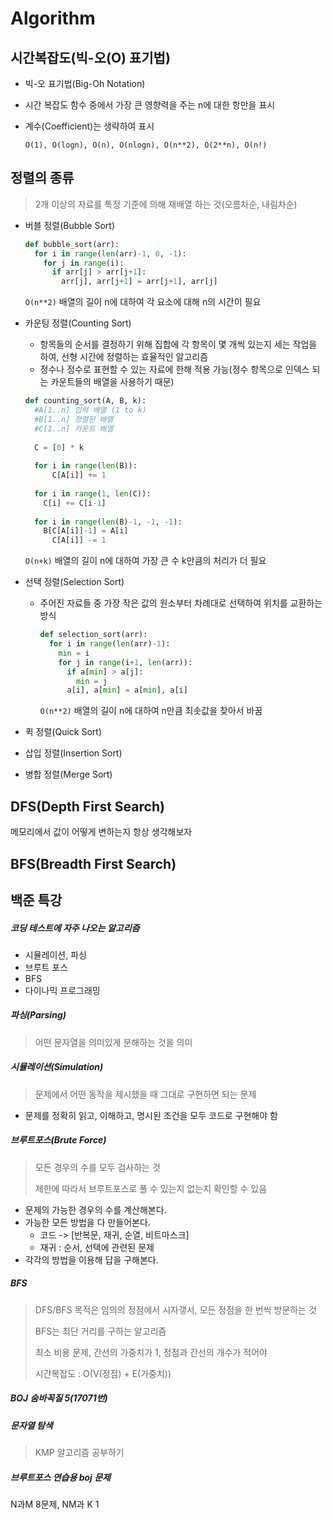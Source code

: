 # Algorithm



## 시간복잡도(빅-오(O) 표기법)

- 빅-오 표기법(Big-Oh Notation)

- 시간 복잡도 함수 중에서 가장 큰 영향력을 주는 n에 대한 항만을 표시

- 계수(Coefficient)는 생략하여 표시

  `O(1), O(logn), O(n), O(nlogn), O(n**2), O(2**n), O(n!)`



## 정렬의 종류

> 2개 이상의 자료를 특정 기준에 의해 재배열 하는 것(오름차순, 내림차순)

- 버블 정렬(Bubble Sort)

  ```python
  def bubble_sort(arr):
    for i in range(len(arr)-1, 0, -1):
      for j in range(i):
        if arr[j] > arr[j+1]:
          arr[j], arr[j+1] = arr[j+1], arr[j]
  ```

  `O(n**2)` 배열의 길이 n에 대하여 각 요소에 대해 n의 시간이 필요

  

- 카운팅 정렬(Counting Sort)
  - 항목들의 순서를 결정하기 위해 집합에 각 항목이 몇 개씩 있는지 세는 작업을 하여, 선형 시간에 정렬하는 효율적인 알고리즘
  - 정수나 정수로 표현할 수 있는 자료에 한해 적용 가능(정수 항목으로 인덱스 되는 카운트들의 배열을 사용하기 때문)

  ```python
  def counting_sort(A, B, k):
    #A[1..n] 입력 배열 (1 to k)
    #B[1..n] 정렬된 배열
    #C[1..n] 카운트 배열
    
    C = [0] * k
    
    for i in range(len(B)):
    	C[A[i]] += 1
      
    for i in range(1, len(C)):
      C[i] += C[i-1]
      
    for i in range(len(B)-1, -1, -1):
      B[C[A[i]]-1] = A[i]
    	C[A[i]] -= 1
  ```

  `O(n+k)` 배열의 길이 n에 대하여 가장 큰 수 k만큼의 처리가 더 필요

  

- 선택 정렬(Selection Sort)

  - 주어진 자료들 중 가장 작은 값의 원소부터 차례대로 선택하여 위치를 교환하는 방식

    ```python
    def selection_sort(arr):
      for i in range(len(arr)-1):
        min = i
        for j in range(i+1, len(arr)):
          if a[min] > a[j]:
            min = j
          a[i], a[min] = a[min], a[i]
    ```

    `O(n**2)` 배열의 길이 n에 대하여 n만큼 최솟값을 찾아서 바꿈

    



- 퀵 정렬(Quick Sort)
- 삽입 정렬(Insertion Sort)
- 병합 정렬(Merge Sort)





## DFS(Depth First Search)

메모리에서 값이 어떻게 변하는지 항상 생각해보자



## BFS(Breadth First Search)





## 백준 특강

##### 코딩 테스트에 자주 나오는 알고리즘

- 시뮬레이션, 파싱
- 브루트 포스
- BFS
- 다이나믹 프로그래밍



##### 파싱(Parsing)

> 어떤 문자열을 의미있게 분해하는 것을 의미



##### 시뮬레이션(Simulation)

> 문제에서 어떤 동작을 제시했을 때 그대로 구현하면 되는 문제

- 문제를 정확히 읽고, 이해하고, 명시된 조건을 모두 코드로 구현해야 함



##### 브루트포스(Brute Force)

> 모든 경우의 수를 모두 검사하는 것
>
> 제한에 따라서 브루트포스로 풀 수 있는지 없는지 확인할 수 있음

- 문제의 가능한 경우의 수를 계산해본다.
- 가능한 모든 방법을 다 만들어본다.
  - 코드 -> [반복문, 재귀, 순열, 비트마스크]
  - 재귀 : 순서, 선택에 관련된 문제
- 각각의 방법을 이용해 답을 구해본다.



##### BFS

> DFS/BFS 목적은 임의의 정점에서 시자갷서, 모든 정점을 한 번씩 방문하는 것
>
> BFS는 최단 거리를 구하는 알고리즘
>
> 최소 비용 문제, 간선의 가중치가 1, 정점과 간선의 개수가 적어야
>
> 시간복잡도 : O(V(정점) + E(가중치))



##### BOJ 숨바꼭질 5(17071번)





##### 문자열 탐색

> KMP 알고리즘 공부하기



##### 브루트포스 연습용 boj 문제

N과M 8문제, NM과 K 1